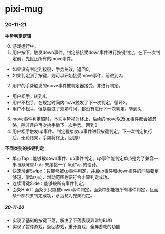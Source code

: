# pixi-mug

### 20-11-21
**手势判定逻辑**

0. 游戏运行中。
1. 用户按下，触发down事件。判定器接受down事件进行按键判定，在下一次判定前，先阻止所有的move事件。
  - 如果没有判定到按键，手势失效，返回0。
  - 如果判定到了按键，则可以开始接受move事件，前进到2。
2. 用户的手势触发的move事件被判定器接受，并进行判定。
  - 用户松手，转到4。
  - 用户不松手，在规定时间内move触发了下一次判定，循环2。
  - 用户不松手，但是超过了规定时间，都没有进行下一次判定，转到3。
3. move事件判定超时，本次手势视为终止，后续的move以及up事件都会被忽略，除非用户再次抬手做下一次手势。回到0
4. 用户松手触发up事件。判定器接收up事件进行按键判定，下一次判定执行后，无论结果，手势将终止。回到0

**不同类别的按键判定**
- 单点Tap：能够被down事件、up事件判定。up事件能判定单点是为了兼容一串 `连续滑键Slide` 末尾接一个 `单点Tap` 的设计。
- 快速滑键Swipe：只能够被up事件判定，并且up事件和down事件的间隔要足够短，滑动方向、滑动范围也要符合才算判定成功。
- 连续滑键Slide：能够被所有事件判定。
- 面条Hold：面条头只能被down事件判定。面条中部能被所有事件判定，且面条中部只要判定成功，永远视为完美判定。

##### 20-11-20
- 实现了基础的按键下落，解决了下落表现异常的BUG
- 实现了暂停游戏，返回游戏，重开游戏，全屏游戏的功能